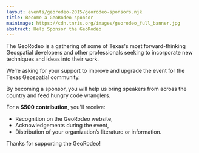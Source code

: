 ```yaml
---
layout: events/georodeo-2015/georodeo-sponsors.njk
title: Become a GeoRodeo sponsor
mainimage: https://cdn.tnris.org/images/georodeo_full_banner.jpg
abstract: Help Sponsor the GeoRodeo
---
```


The GeoRodeo is a gathering of some of Texas's most forward-thinking Geospatial developers and other professionals seeking to incorporate new techniques and ideas into their work.

We’re asking for your support to improve and upgrade the event for the Texas Geospatial community. 

By becoming a sponsor, you will help us bring speakers from across the country and feed hungry code wranglers. 

For a **$500 contribution**, you'll receive:
- Recognition on the GeoRodeo website,
- Acknowledgements during the event,
- Distribution of your organization’s literature or information.

Thanks for supporting the GeoRodeo!

